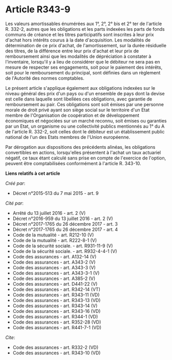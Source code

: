 # Article R343-9

Les valeurs amortissables énumérées aux 1°, 2°, 2° bis et 2° ter de l'article R. 332-2, autres que les obligations et les
parts indexées les parts de fonds communs de créance et les titres participatifs sont inscrites à leur prix d'achat hors
intérêts courus à la date d'acquisition. Les modalités de détermination de ce prix d'achat, de l'amortissement, sur la durée
résiduelle des titres, de la différence entre leur prix d'achat et leur prix de remboursement ainsi que les modalités de
dépréciation à constater à l'inventaire, lorsqu'il y a lieu de considérer que le débiteur ne sera pas en mesure de respecter
ses engagements, soit pour le paiement des intérêts, soit pour le remboursement du principal, sont définies dans un règlement
de l'Autorité des normes comptables. 

Le présent article s'applique également aux obligations indexées sur le niveau général des prix d'un pays ou d'un ensemble de
pays dont la devise est celle dans laquelle sont libellées ces obligations, avec garantie de remboursement au pair. Ces
obligations sont soit émises par une personne morale de droit privé ayant son siège social sur le territoire d'un Etat membre
de l'Organisation de coopération et de développement économiques et négociées sur un marché reconnu, soit émises ou garanties
par un Etat, un organisme ou une collectivité publics mentionnés au 1° du A de l'article R. 332-2, soit celles dont le
débiteur est un établissement public national de l'un des Etats membres de l'Union européenne. 

Par dérogation aux dispositions des précédents alinéas, les obligations convertibles en actions, lorsqu'elles présentent à
l'achat un taux actuariel négatif, ce taux étant calculé sans prise en compte de l'exercice de l'option, peuvent être
comptabilisées conformément à l'article R. 343-10.

**Liens relatifs à cet article**

_Créé par_:

  - Décret n°2015-513 du 7 mai 2015 - art. 9

_Cité par_:

  - Arrêté du 13 juillet 2016 - art. 2 (V)
  - Décret n°2016-959 du 13 juillet 2016 - art. 2 (V)
  - Décret n°2017-1765 du 26 décembre 2017 - art. 3
  - Décret n°2017-1765 du 26 décembre 2017 - art. 4
  - Code de la mutualité - art. R212-10 (V)
  - Code de la mutualité - art. R222-8-1 (V)
  - Code de la sécurité sociale. - art. R931-11-9 (V)
  - Code de la sécurité sociale. - art. R932-4-4-1 (V)
  - Code des assurances - art. A132-14 (V)
  - Code des assurances - art. A343-2 (V)
  - Code des assurances - art. A343-3 (V)
  - Code des assurances - art. A343-3-1 (V)
  - Code des assurances - art. A385-2 (V)
  - Code des assurances - art. D441-22 (V)
  - Code des assurances - art. R342-14 (VT)
  - Code des assurances - art. R343-11 (VD)
  - Code des assurances - art. R343-13 (VD)
  - Code des assurances - art. R343-14 (V)
  - Code des assurances - art. R343-16 (VD)
  - Code des assurances - art. R344-1 (VD)
  - Code des assurances - art. R352-28 (VD)
  - Code des assurances - art. R441-7-1 (VD)

_Cite_:

  - Code des assurances - art. R332-2 (VD)
  - Code des assurances - art. R343-10 (VD)
